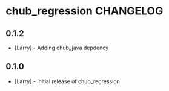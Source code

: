 chub_regression CHANGELOG
=========================
0.1.2
-----
- [Larry] - Adding chub_java depdency

0.1.0
-----
- [Larry] - Initial release of chub_regression

